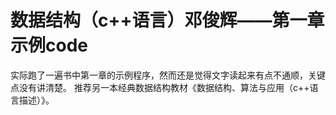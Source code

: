 # 数据结构（c++语言）邓俊辉——第一章示例code
实际跑了一遍书中第一章的示例程序，然而还是觉得文字读起来有点不通顺，关键点没有讲清楚。
推荐另一本经典数据结构教材《数据结构、算法与应用（c++语言描述）》。
